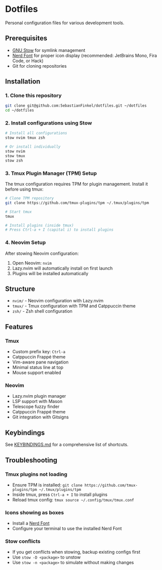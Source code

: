 # Dotfiles

Personal configuration files for various development tools.

## Prerequisites

- [GNU Stow](https://www.gnu.org/software/stow/) for symlink management
- [Nerd Font](https://www.nerdfonts.com/) for proper icon display (recommended: JetBrains Mono, Fira Code, or Hack)
- Git for cloning repositories

## Installation

### 1. Clone this repository

```bash
git clone git@github.com:5ebastianFinkel/dotfiles.git ~/dotfiles
cd ~/dotfiles
```

### 2. Install configurations using Stow

```bash
# Install all configurations
stow nvim tmux zsh

# Or install individually
stow nvim
stow tmux
stow zsh
```

### 3. Tmux Plugin Manager (TPM) Setup

The tmux configuration requires TPM for plugin management. Install it before using tmux:

```bash
# Clone TPM repository
git clone https://github.com/tmux-plugins/tpm ~/.tmux/plugins/tpm

# Start tmux
tmux

# Install plugins (inside tmux)
# Press Ctrl-a + I (capital i) to install plugins
```

### 4. Neovim Setup

After stowing Neovim configuration:

1. Open Neovim: `nvim`
2. Lazy.nvim will automatically install on first launch
3. Plugins will be installed automatically

## Structure

- `nvim/` - Neovim configuration with Lazy.nvim
- `tmux/` - Tmux configuration with TPM and Catppuccin theme
- `zsh/` - Zsh shell configuration

## Features

### Tmux
- Custom prefix key: `Ctrl-a`
- Catppuccin Frappé theme
- Vim-aware pane navigation
- Minimal status line at top
- Mouse support enabled

### Neovim
- Lazy.nvim plugin manager
- LSP support with Mason
- Telescope fuzzy finder
- Catppuccin Frappé theme
- Git integration with Gitsigns

## Keybindings

See [KEYBINDINGS.md](KEYBINDINGS.md) for a comprehensive list of shortcuts.

## Troubleshooting

### Tmux plugins not loading
- Ensure TPM is installed: `git clone https://github.com/tmux-plugins/tpm ~/.tmux/plugins/tpm`
- Inside tmux, press `Ctrl-a + I` to install plugins
- Reload tmux config: `tmux source ~/.config/tmux/tmux.conf`

### Icons showing as boxes
- Install a [Nerd Font](https://www.nerdfonts.com/)
- Configure your terminal to use the installed Nerd Font

### Stow conflicts
- If you get conflicts when stowing, backup existing configs first
- Use `stow -D <package>` to unstow
- Use `stow -n <package>` to simulate without making changes